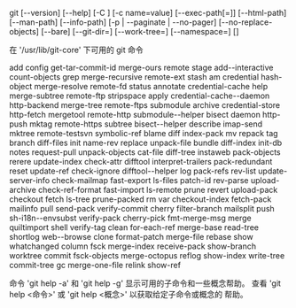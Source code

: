 git 
	[--version] 
	[--help] 
	[-C <path>] 
	[-c name=value]
	[--exec-path[=<path>]] 
	[--html-path] 
	[--man-path] 
	[--info-path]
	[-p | --paginate | --no-pager] 
	[--no-replace-objects] 
	[--bare]
	[--git-dir=<path>] 
	[--work-tree=<path>] 
	[--namespace=<name>]
        <command> 
	[<args>]

在 '/usr/lib/git-core' 下可用的 git 命令

  add                       config                    get-tar-commit-id         merge-ours                remote                    stage
  add--interactive          count-objects             grep                      merge-recursive           remote-ext                stash
  am                        credential                hash-object               merge-resolve             remote-fd                 status
  annotate                  credential-cache          help                      merge-subtree             remote-ftp                stripspace
  apply                     credential-cache--daemon  http-backend              merge-tree                remote-ftps               submodule
  archive                   credential-store          http-fetch                mergetool                 remote-http               submodule--helper
  bisect                    daemon                    http-push                 mktag                     remote-https              subtree
  bisect--helper            describe                  imap-send                 mktree                    remote-testsvn            symbolic-ref
  blame                     diff                      index-pack                mv                        repack                    tag
  branch                    diff-files                init                      name-rev                  replace                   unpack-file
  bundle                    diff-index                init-db                   notes                     request-pull              unpack-objects
  cat-file                  diff-tree                 instaweb                  pack-objects              rerere                    update-index
  check-attr                difftool                  interpret-trailers        pack-redundant            reset                     update-ref
  check-ignore              difftool--helper          log                       pack-refs                 rev-list                  update-server-info
  check-mailmap             fast-export               ls-files                  patch-id                  rev-parse                 upload-archive
  check-ref-format          fast-import               ls-remote                 prune                     revert                    upload-pack
  checkout                  fetch                     ls-tree                   prune-packed              rm                        var
  checkout-index            fetch-pack                mailinfo                  pull                      send-pack                 verify-commit
  cherry                    filter-branch             mailsplit                 push                      sh-i18n--envsubst         verify-pack
  cherry-pick               fmt-merge-msg             merge                     quiltimport               shell                     verify-tag
  clean                     for-each-ref              merge-base                read-tree                 shortlog                  web--browse
  clone                     format-patch              merge-file                rebase                    show                      whatchanged
  column                    fsck                      merge-index               receive-pack              show-branch               worktree
  commit                    fsck-objects              merge-octopus             reflog                    show-index                write-tree
  commit-tree               gc                        merge-one-file            relink                    show-ref

命令 'git help -a' 和 'git help -g' 显示可用的子命令和一些概念帮助。
查看 'git help <命令>' 或 'git help <概念>' 以获取给定子命令或概念的
帮助。

